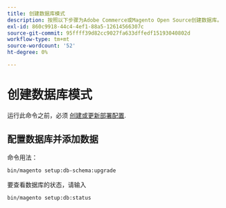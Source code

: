 ```yaml
---
title: 创建数据库模式
description: 按照以下步骤为Adobe Commerce或Magento Open Source创建数据库。
exl-id: 860c9918-44c4-4ef1-88a5-12614566307c
source-git-commit: 95ffff39d82cc9027fa633dffedf15193040802d
workflow-type: tm+mt
source-wordcount: '52'
ht-degree: 0%

---
```


# 创建数据库模式

运行此命令之前，必须 [创建或更新部署配置](deployment.md).

## 配置数据库并添加数据

命令用法：

```bash
bin/magento setup:db-schema:upgrade
```

要查看数据库的状态，请输入

```bash
bin/magento setup:db:status
```
